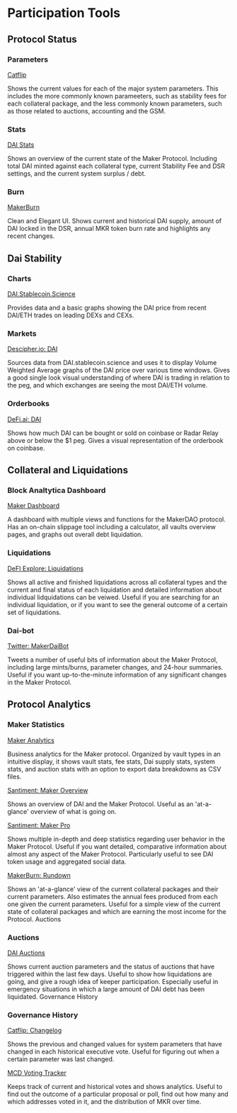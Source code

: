 # Participation Tools

## Protocol Status

<List>


<Box>


### Parameters

[Catflip](https://catflip.co/)

Shows the current values for each of the major system parameters. This includes the more commonly known parameeters, such as stability fees for each collateral package, and the less commonly known parameters, such as those related to auctions, accounting and the GSM.

</Box>


<Box>


### Stats

[DAI Stats](https://daistats.com/)

Shows an overview of the current state of the Maker Protocol. Including total DAI minted against each collateral type, current Stability Fee and DSR settings, and the current system surplus / debt.

</Box>


<Box>


### Burn

[MakerBurn](https://makerburn.com/)

Clean and Elegant UI. Shows current and historical DAI supply, amount of DAI locked in the DSR, annual MKR token burn rate and highlights any recent changes.

</Box>


</List>


## Dai Stability

<List>


<Box>


### Charts

[DAI.Stablecoin.Science](https://dai.stablecoin.science/)

Provides data and a basic graphs showing the DAI price from recent DAI/ETH trades on leading DEXs and CEXs.

</Box>


<Box>


### Markets

[Descipher.io: DAI](http://dai.descipher.io/)

Sources data from DAI.stablecoin.science and uses it to display Volume Weighted Average graphs of the DAI price over various time windows. Gives a good single look visual understanding of where DAI is trading in relation to the peg, and which exchanges are seeing the most DAI/ETH volume.

</Box>


<Box>


### Orderbooks

[DeFi.ai: DAI](https://defi.ai/dai)

Shows how much DAI can be bought or sold on coinbase or Radar Relay above or below the \$1 peg. Gives a visual representation of the orderbook on coinbase.

</Box>


</List>


## Collateral and Liquidations

<List>


<Box>


### Block Analtytica Dashboard

[Maker Dashboard](https://maker.blockanalitica.com/)

A dashboard with multiple views and functions for the MakerDAO protocol. Has an on-chain slippage tool including a calculator, all vaults overview pages, and graphs out overall debt liquidation.

</Box>


<Box>


### Liquidations

[DeFI Explore: Liquidations](https://defiexplore.com/liquidations)

Shows all active and finished liquidations across all collateral types and the current and final status of each liquidation and detailed information about individual lidquidations can be veiwed. Useful if you are searching for an individual liquidation, or if you want to see the general outcome of a certain set of liquidations.

</Box>


<Box>


### Dai-bot

[Twitter: MakerDaiBot](https://twitter.com/MakerDaiBot)

Tweets a number of useful bits of information about the Maker Protocol, including large mints/burns, parameter changes, and 24-hour summaries. Useful if you want up-to-the-minute information of any significant changes in the Maker Protocol.

</Box>


</List>


## Protocol Analytics

<List>


<Box>


### Maker Statistics

[Maker Analytics](https://www.mkranalytics.com/)

Business analytics for the Maker protocol. Organized by vault types in an intuitive display, it shows vault stats, fee stats, Dai supply stats, system stats, and auction stats with an option to export data breakdowns as CSV files.

[Santiment: Maker Overview](https://graphs.santiment.net/makerdao#overview)

Shows an overview of DAI and the Maker Protocol. Useful as an 'at-a-glance' overview of what is going on.

[Santiment: Maker Pro](https://graphs.santiment.net/makerdao-pro#mcd_stats)

Shows multiple in-depth and deep statistics regarding user behavior in the Maker Protocol. Useful if you want detailed, comparative information about almost any aspect of the Maker Protocol. Particularly useful to see DAI token usage and aggregated social data.

[MakerBurn: Rundown](https://makerburn.com/#/rundown)

Shows an 'at-a-glance' view of the current collateral packages and their current parameters. Also estimates the annual fees produced from each one given the current parameters. Useful for a simple view of the current state of collateral packages and which are earning the most income for the Protocol.
Auctions

</Box>


<Box>


### Auctions

[DAI Auctions](https://daiauctions.com/#)

Shows current auction parameters and the status of auctions that have triggered within the last few days. Useful to show how liquidations are going, and give a rough idea of keeper participation. Especially useful in emergency situations in which a large amount of DAI debt has been liquidated.
Governance History

</Box>


<Box>


### Governance History

[Catflip: Changelog](https://catflip.co/changelog)

Shows the previous and changed values for system parameters that have changed in each historical executive vote. Useful for figuring out when a certain parameter was last changed.

[MCD Voting Tracker](https://beta.mcdgov.info/)

Keeps track of current and historical votes and shows analytics. Useful to find out the outcome of a particular proposal or poll, find out how many and which addresses voted in it, and the distribution of MKR over time.

</Box>


</List>
